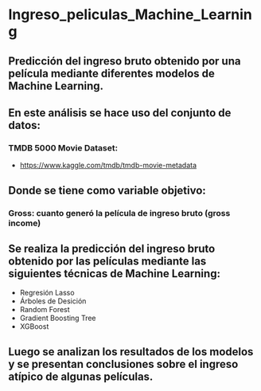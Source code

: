 # Ingreso_peliculas_Machine_Learning
## Predicción del ingreso bruto obtenido por una película mediante diferentes modelos de Machine Learning.

## En este análisis se hace uso del conjunto de datos:
### TMDB 5000 Movie Dataset:
- https://www.kaggle.com/tmdb/tmdb-movie-metadata

## Donde se tiene como variable objetivo:  
### Gross:  cuanto generó la película de ingreso bruto (gross income)

## Se realiza la predicción del ingreso bruto obtenido por las películas mediante las siguientes técnicas de Machine Learning:
- Regresión Lasso
- Árboles de Desición
- Random Forest
- Gradient Boosting Tree
- XGBoost

## Luego se analizan los resultados de los modelos y se presentan conclusiones sobre el ingreso atípico de algunas películas.
